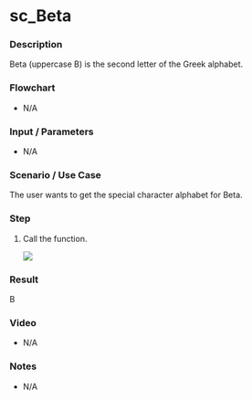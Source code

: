 # sc_Beta

### Description

Beta (uppercase B) is the second letter of the Greek alphabet.

### Flowchart

- N/A 

### Input / Parameters

- N/A

### Scenario / Use Case

The user wants to get the special character alphabet for Beta.

### Step

1. Call the function.
    
    ![](../../../../document/function/SpecialCharacter/sc_Beta/sc_Beta-step-1.png?raw=true)
 
### Result

 B
 
### Video

- N/A

<!--[![Video](http://i.imgur.com/Ot5DWAW.png)](https://youtu.be/StTqXEQ2l-Y?t=35s)-->

### Notes

- N/A
